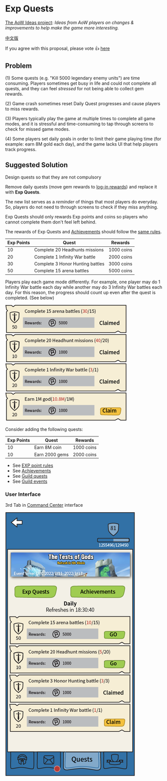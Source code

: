 # Exp Quests

[The AoW Ideas project](https://github.com/nefarious-kitsune/aow.ideas):
*Ideas from AoW players on changes & improvements to help make the game more interesting.*

[中文版](zh.exp-quests)

If you agree with this proposal, please vote 👍 [here](https://discord.com/channels/658594298983350293/659077000027308104/932554790855118910)

## Problem

(1) Some quests (e.g. "Kill 5000 legendary enemy units") are time consuming.
Players sometimes get busy in life and could not complete all quests, and
they can feel *stressed* for not being able to collect gem rewards.

(2) Game crash sometimes reset Daily Quest progresses and cause players to miss rewards.

(3) Players typically play the game at multiple times to complete all game modes, and
it is stressful and time-consuming to tap through screens to check for missed game modes.

(4) Some players set daily goals in order to limit their game playing time
(for example: earn 8M gold each day), and the game lacks UI that help players track progress.

## Suggested Solution

Design quests so that they are not compulsory

Remove daily quests (move gem rewards to [log-in rewards](../inbox/inbox))
and replace it with **Exp Quests**.

The new list serves as a *reminder* of things that most players do everyday.
So, players do not need to through screens to check if they miss anything.

Exp Quests should only rewards Exp points and coins so players who cannot
complete them don't feel left behind.

The rewards of Exp Quests and [Achievements](achievements) should follow
the [same rules](exp-point-rules).

| Exp Points | Quest            | Rewards  |
| ---------- | ----------------- | ---------- |
|  10 | Complete 20 Headhunts missions   | 1000 coins |
|  20 | Complete 1 Infinity War battle   | 2000 coins |
|  30 | Complete 3 Honor Hunting battles | 3000 coins |
|  50 | Complete 15 arena battles        | 5000 coins |

Players play each game mode differently. For example, one player may do 1 Infinity War battle each day while another may do 3 Infinity War battles each day. For this reason, the progress should count up even after the quest is completed. (See below)

![Example](../images/completed-exp-quests.png)

Consider adding the following quests:

| Exp Points | Quest            | Rewards  |
| ---------- | ---------------- | ---------- |
|  10 | Earn 8M coin            | 1000 coins |
|  10 | Earn 2000 gems          | 2000 coins |


* See [EXP point rules](exp-point-rules)
* See [Achievements](achievements)
* See [Guild quests](guild-quests)
* See [Guild events](guild-events)

### User Interface

3rd Tab in [Command Center](../structure/command-center) interface

![Example](../images/ui-command-center-exp-quest-2.png)